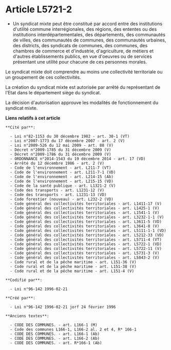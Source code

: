 # Article L5721-2

- Un syndicat mixte peut être constitué par accord entre des institutions d'utilité commune interrégionales, des régions, des
ententes ou des institutions interdépartementales, des départements, des communautés de villes, des communautés de communes,
des communautés urbaines, des districts, des syndicats de communes, des communes, des chambres de commerce et d'industrie,
d'agriculture, de métiers et d'autres établissements publics, en vue d'oeuvres ou de services présentant une utilité pour
chacune de ces personnes morales.

Le syndicat mixte doit comprendre au moins une collectivité territoriale ou un groupement de ces collectivités.

La création du syndicat mixte est autorisée par arrêté du représentant de l'Etat dans le département siège du syndicat.

La décision d'autorisation approuve les modalités de fonctionnement du syndicat mixte.

**Liens relatifs à cet article**

	**Cité par**:

	  - Loi n°82-1153 du 30 décembre 1982 - art. 30-1 (VT)
	  - Loi n°2007-1773 du 17 décembre 2007 - art. 2 (V)
	  - Loi n°2009-526 du 12 mai 2009 - art. 88 (V)
	  - Décret n°2009-1785 du 31 décembre 2009 (V)
	  - Décret n°2009-1786 du 31 décembre 2009 (V)
	  - ORDONNANCE n°2014-1543 du 19 décembre 2014 - art. 17 (VD)
	  - Arrêté du 12 décembre 1986 - art. 2 (V)
	  - Code de l'environnement - art. L211-7 (VT)
	  - Code de l'environnement - art. L211-7-1 (VD)
	  - Code de l'environnement - art. L214-15 (Ab)
	  - Code de l'environnement - art. L215-15 (VD)
	  - Code de la santé publique - art. L1321-2 (V)
	  - Code des transports - art. L1231-12 (V)
	  - Code des transports - art. L1231-13 (VD)
	  - Code forestier (nouveau) - art. L232-2 (VD)
	  - Code général des collectivités territoriales - art. L1411-17 (V)
	  - Code général des collectivités territoriales - art. L1425-1 (V)
	  - Code général des collectivités territoriales - art. L1541-1 (V)
	  - Code général des collectivités territoriales - art. L3232-1-1 (V)
	  - Code général des collectivités territoriales - art. L3611-5 (VD)
	  - Code général des collectivités territoriales - art. L3641-8 (V)
	  - Code général des collectivités territoriales - art. L5111-1-1 (VD)
	  - Code général des collectivités territoriales - art. L5212-33 (VD)
	  - Code général des collectivités territoriales - art. L5711-4 (VT)
	  - Code général des collectivités territoriales - art. L5722-1 (VD)
	  - Code général des collectivités territoriales - art. L5722-11 (V)
	  - Code général des collectivités territoriales - art. L5731-3 (V)
	  - Code général des collectivités territoriales - art. L5843-2 (V)
	  - Code rural et de la pêche maritime - art. L151-36 (V)
	  - Code rural et de la pêche maritime - art. L151-38 (V)
	  - Code rural et de la pêche maritime - art. L151-4 (V)

	**Codifié par**:

	  - Loi n°96-142 1996-02-21

	**Créé par**:

	  - Loi n°96-142 1996-02-21 jorf 24 février 1996

	**Anciens textes**:

	  - CODE DES COMMUNES. - art. L166-1 (M)
	  - Code des communes L166-1, L166-2 al. 2 et 4, R* 166-1
	  - CODE DES COMMUNES. - art. L166-1 (Ab)
	  - CODE DES COMMUNES. - art. L166-2 (Ab)
	  - CODE DES COMMUNES. - art. R*166-1 (Ab)
